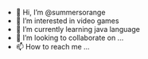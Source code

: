 - 👋 Hi, I’m @summersorange
- 👀 I’m interested in video games
- 🌱 I’m currently learning java language
- 💞️ I’m looking to collaborate on ...
- 📫 How to reach me ...

<!---
summersorange/summersorange is a ✨ special ✨ repository because its `README.md` (this file) appears on your GitHub profile.
You can click the Preview link to take a look at your changes.
--->
